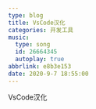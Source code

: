 ```yaml
---
type: blog
title: VsCode汉化
categories: 开发工具
music:
  type: song
  id: 26664345
  autoplay: true
abbrlink: e8b3e153
date: 2020-9-7 18:55:00
---
```


VsCode汉化